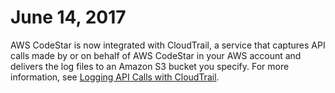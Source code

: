 # June 14, 2017<a name="history-2017-06-14"></a>

AWS CodeStar is now integrated with CloudTrail, a service that captures API calls made by or on behalf of AWS CodeStar in your AWS account and delivers the log files to an Amazon S3 bucket you specify\. For more information, see [Logging API Calls with CloudTrail](cloudtrail.md)\.